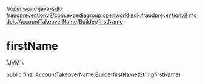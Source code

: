 //[openworld-java-sdk-fraudpreventionv2](../../../../index.md)/[com.expediagroup.openworld.sdk.fraudpreventionv2.models](../../index.md)/[AccountTakeoverName](../index.md)/[Builder](index.md)/[firstName](first-name.md)

# firstName

[JVM]\

public final [AccountTakeoverName.Builder](index.md)[firstName](first-name.md)([String](https://docs.oracle.com/javase/8/docs/api/java/lang/String.html)firstName)
